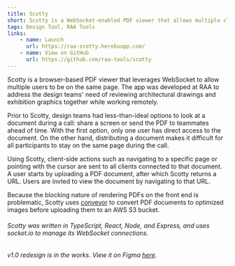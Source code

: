 ```yaml
---
title: Scotty
short: Scotty is a WebSocket-enabled PDF viewer that allows multiple clients to look at and browse through a document together in real time. The app is designed to be a minimal viewer and a quick way for design teams to share internal documents.
tags: Design Tool, RAA Tools
links: 
    - name: Launch
      url: https://raa-scotty.herokuapp.com/
    - name: View on GitHub
      url: https://github.com/raa-tools/scotty
---
```


Scotty is a browser-based PDF viewer that leverages WebSocket to allow multiple users to be on the same page. The app was developed at RAA to address the design teams' need of reviewing architectural drawings and exhibition graphics together while working remotely.

Prior to Scotty, design teams had less-than-ideal options to look at a document during a call: share a screen or send the PDF to teammates ahead of time. With the first option, only one user has direct access to the document. On the other hand, distributing a document makes it difficult for all participants to stay on the same page during the call.

Using Scotty, client-side actions such as navigating to a specific page or pointing with the cursor are sent to all clients connected to that document. A user starts by uploading a PDF document, after which Scotty returns a URL. Users are invted to view the document by navigating to that URL.

Because the blocking nature of rendering PDFs on the front end is problematic, Scotty uses [conveyor](https://github.com/raa-tools/conveyor/) to convert PDF documents to optimized images before uploading them to an AWS S3 bucket.

###### Scotty was written in TypeScript, React, Node, and Express, and uses socket.io to manage its WebSocket connections.
###### v1.0 redesign is in the works. View it on Figma [here](https://www.figma.com/file/nB8XWWZCOI7kFJGivVbsWh/scotty?node-id=0%3A1).
